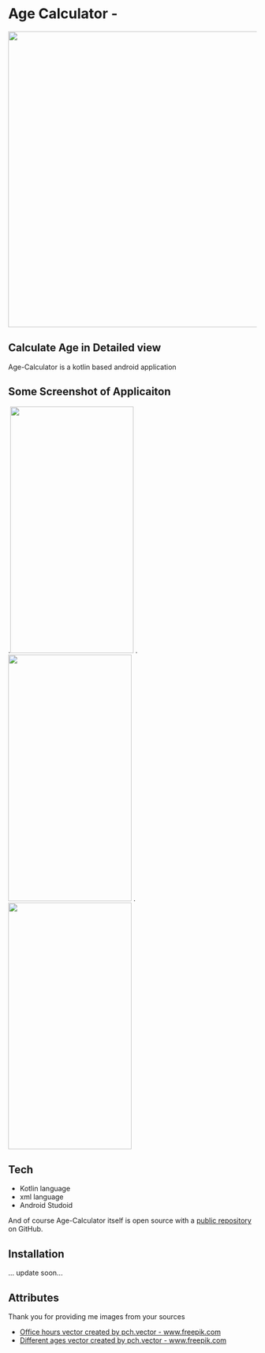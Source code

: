 # Age Calculator -
<img src ="https://user-images.githubusercontent.com/85965606/174242767-66902015-e73f-4d3c-8dc3-eabeede0df78.png" width="600" heigth="600">

## Calculate Age in Detailed view

Age-Calculator is a kotlin based android application

## Some Screenshot of Applicaiton

.<img src= "https://user-images.githubusercontent.com/85965606/174243277-02a4d031-8c96-4a7b-9787-031444a2cfd7.jpeg" width="250" height="500">
.<img src ="https://user-images.githubusercontent.com/85965606/174243288-be21e4ca-657a-4aff-a19c-140db813cf75.jpeg" width="250" height="500">
.<img src="https://user-images.githubusercontent.com/85965606/174243315-6876b8c6-4a9f-4c25-b0f4-a8d8e76215dc.jpeg" width="250" height="500">


## Tech

- Kotlin language
- xml language
- Android Studoid

And of course Age-Calculator itself is open source with a [public repository](https://github.com/Suryansh1720001/Age-Calculator)
 on GitHub.

## Installation
... update soon...

## Attributes

Thank you for providing me images from your sources 

- <a href='https://www.freepik.com/vectors/office-hours'>Office hours vector created by pch.vector - www.freepik.com</a>
- <a href='https://www.freepik.com/vectors/different-ages'>Different ages vector created by pch.vector - www.freepik.com</a>



